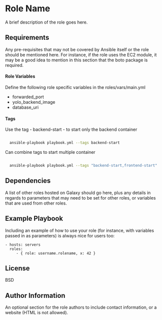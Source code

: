 # Role Name

A brief description of the role goes here.

## Requirements

Any pre-requisites that may not be covered by Ansible itself or the role should be mentioned here. For instance, if the role uses the EC2 module, it may be a good idea to mention in this section that the boto package is required.

#### Role Variables

Define the following role specific variables in the roles/vars/main.yml

- forwarded_port
- yolo_backend_image
- database_uri

#### Tags

Use the tag - backend-start - to start only the backend container

```bash

  ansible-playbook playbook.yml --tags backend-start

```

Can combine tags to start multiple container

```bash

  ansible-playbook playbook.yml --tags "backend-start,frontend-start"

```

## Dependencies

A list of other roles hosted on Galaxy should go here, plus any details in regards to parameters that may need to be set for other roles, or variables that are used from other roles.

## Example Playbook

Including an example of how to use your role (for instance, with variables passed in as parameters) is always nice for users too:

    - hosts: servers
      roles:
         - { role: username.rolename, x: 42 }

## License

BSD

## Author Information

An optional section for the role authors to include contact information, or a website (HTML is not allowed).
